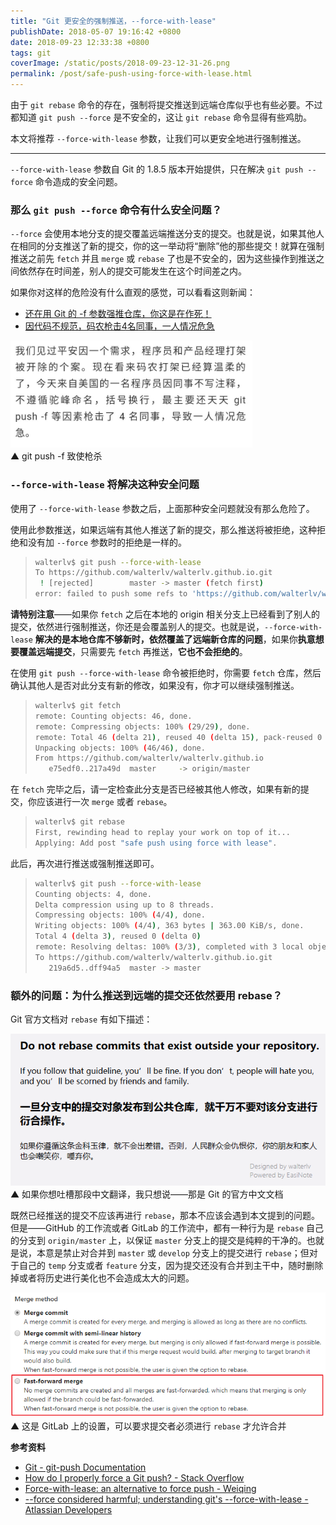 ```yaml
---
title: "Git 更安全的强制推送，--force-with-lease"
publishDate: 2018-05-07 19:16:42 +0800
date: 2018-09-23 12:33:38 +0800
tags: git
coverImage: /static/posts/2018-09-23-12-31-26.png
permalink: /post/safe-push-using-force-with-lease.html
---
```


由于 `git rebase` 命令的存在，强制将提交推送到远端仓库似乎也有些必要。不过都知道 `git push --force` 是不安全的，这让 `git rebase` 命令显得有些鸡肋。

本文将推荐 `--force-with-lease` 参数，让我们可以更安全地进行强制推送。

---

`--force-with-lease` 参数自 Git 的 1.8.5 版本开始提供，只在解决 `git push --force` 命令造成的安全问题。

### 那么 `git push --force` 命令有什么安全问题？

`--force` 会使用本地分支的提交覆盖远端推送分支的提交。也就是说，如果其他人在相同的分支推送了新的提交，你的这一举动将“删除”他的那些提交！就算在强制推送之前先 `fetch` 并且 `merge` 或 `rebase` 了也是不安全的，因为这些操作到推送之间依然存在时间差，别人的提交可能发生在这个时间差之内。

如果你对这样的危险没有什么直观的感觉，可以看看这则新闻：

- [还在用 Git 的 -f 参数强推仓库，你这是在作死！](https://my.oschina.net/javayou/blog/2206650)
- [因代码不规范，码农枪击4名同事，一人情况危急](https://mp.weixin.qq.com/s/WwQPn_881H3Knen7KVqsxw)

![git push -f 致使枪杀](/static/posts/2018-09-23-12-31-26.png)  
▲ git push -f 致使枪杀

### `--force-with-lease` 将解决这种安全问题

使用了 `--force-with-lease` 参数之后，上面那种安全问题就没有那么危险了。

使用此参数推送，如果远端有其他人推送了新的提交，那么推送将被拒绝，这种拒绝和没有加 `--force` 参数时的拒绝是一样的。

> ```bash
> walterlv$ git push --force-with-lease
> To https://github.com/walterlv/walterlv.github.io.git
>  ! [rejected]        master -> master (fetch first)
> error: failed to push some refs to 'https://github.com/walterlv/walterlv.github.io.git'
> ```

**请特别注意**——如果你 `fetch` 之后在本地的 origin 相关分支上已经看到了别人的提交，依然进行强制推送，你还是会覆盖别人的提交。也就是说，`--force-with-lease` **解决的是本地仓库不够新时，依然覆盖了远端新仓库的问题**，如果你**执意想要覆盖远端提交**，只需要先 `fetch` 再推送，**它也不会拒绝的**。

在使用 `git push --force-with-lease` 命令被拒绝时，你需要 `fetch` 仓库，然后确认其他人是否对此分支有新的修改，如果没有，你才可以继续强制推送。

> ```bash
> walterlv$ git fetch
> remote: Counting objects: 46, done.
> remote: Compressing objects: 100% (29/29), done.
> remote: Total 46 (delta 21), reused 40 (delta 15), pack-reused 0
> Unpacking objects: 100% (46/46), done.
> From https://github.com/walterlv/walterlv.github.io
>    e75edf0..217a49d  master     -> origin/master
> ```

在 `fetch` 完毕之后，请一定检查此分支是否已经被其他人修改，如果有新的提交，你应该进行一次 `merge` 或者 `rebase`。

> ```bash
> walterlv$ git rebase
> First, rewinding head to replay your work on top of it...
> Applying: Add post "safe push using force with lease".
> ```

此后，再次进行推送或强制推送即可。

> ```bash
> walterlv$ git push --force-with-lease
> Counting objects: 4, done.
> Delta compression using up to 8 threads.
> Compressing objects: 100% (4/4), done.
> Writing objects: 100% (4/4), 363 bytes | 363.00 KiB/s, done.
> Total 4 (delta 3), reused 0 (delta 0)
> remote: Resolving deltas: 100% (3/3), completed with 3 local objects.
> To https://github.com/walterlv/walterlv.github.io.git
>    219a6d5..dff94a5  master -> master
> ```

### 额外的问题：为什么推送到远端的提交还依然要用 rebase？

Git 官方文档对 `rebase` 有如下描述：

![Git 官方对 rebase 的描述](/static/posts/2018-05-07-18-58-13.png)  
▲ 如果你想吐槽那段中文翻译，我只想说——那是 Git 的官方中文文档

既然已经推送的提交不应该再进行 `rebase`，那本不应该会遇到本文提到的问题。但是——GitHub 的工作流或者 GitLab 的工作流中，都有一种行为是 `rebase` 自己的分支到 `origin/master` 上，以保证 `master` 分支上的提交是纯粹的干净的。也就是说，本意是禁止对合并到 `master` 或 `develop` 分支上的提交进行 `rebase`；但对于自己的 `temp` 分支或者 `feature` 分支，因为提交还没有合并到主干中，随时删除掉或者将历史进行美化也不会造成太大的问题。

![GitLab 那种要求进行 rebase 的设置](/static/posts/2018-05-07-19-13-29.png)  
▲ 这是 GitLab 上的设置，可以要求提交者必须进行 `rebase` 才允许合并

**参考资料**

- [Git - git-push Documentation](https://git-scm.com/docs/git-push)
- [How do I properly force a Git push? - Stack Overflow](https://stackoverflow.com/q/5509543/6233938)
- [Force-with-lease: an alternative to force push - Weiqing](http://weiqingtoh.github.io/force-with-lease/)
- [--force considered harmful; understanding git's --force-with-lease - Atlassian Developers](https://developer.atlassian.com/blog/2015/04/force-with-lease/)


